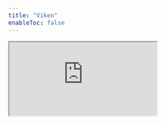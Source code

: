 ```yaml
---
title: "Viken"
enableToc: false
---
```


<iframe src="https://khreezy.github.io/viken-notes-obsidian/content"></iframe>
